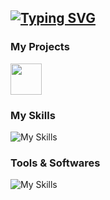 [![Typing SVG](https://readme-typing-svg.herokuapp.com?color=F7F7F7&center=false&lines=Hi+%F0%9F%91%8B+I'm+Zzreium+%F0%9F%91%80)](https://git.io/typing-svg)
--

### My Projects

[<img src="https://johnbot.app/assets/LogoForGitHubBio.png" width="50"/>](https://github.com/JohnBotDiscord) 

### My Skills

![My Skills](https://skillicons.dev/icons?i=js,java,html,css)

### Tools & Softwares

![My Skills](https://skillicons.dev/icons?i=figma,vscode,mongodb,ai,github,discord,nodejs,linux)
